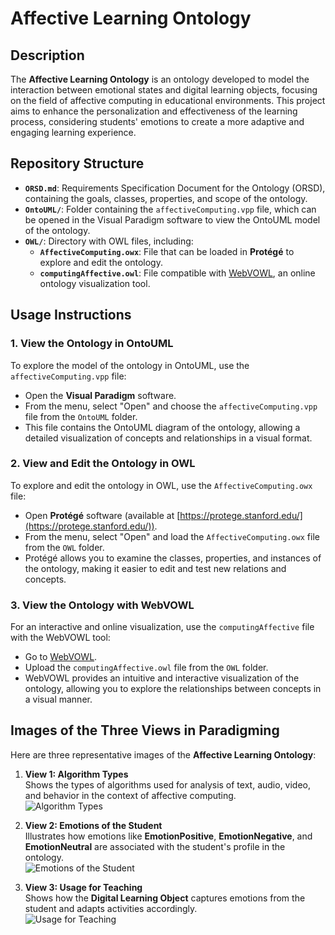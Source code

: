 # Affective Learning Ontology

## Description

The **Affective Learning Ontology** is an ontology developed to model the interaction between emotional states and digital learning objects, focusing on the field of affective computing in educational environments. This project aims to enhance the personalization and effectiveness of the learning process, considering students' emotions to create a more adaptive and engaging learning experience.

## Repository Structure

- **`ORSD.md`**: Requirements Specification Document for the Ontology (ORSD), containing the goals, classes, properties, and scope of the ontology.
- **`OntoUML/`**: Folder containing the `affectiveComputing.vpp` file, which can be opened in the Visual Paradigm software to view the OntoUML model of the ontology.
- **`OWL/`**: Directory with OWL files, including:
  - **`AffectiveComputing.owx`**: File that can be loaded in **Protégé** to explore and edit the ontology.
  - **`computingAffective.owl`**: File compatible with [WebVOWL](https://service.tib.eu/webvowl/), an online ontology visualization tool.

## Usage Instructions

### 1. View the Ontology in OntoUML

To explore the model of the ontology in OntoUML, use the `affectiveComputing.vpp` file:

- Open the **Visual Paradigm** software.
- From the menu, select "Open" and choose the `affectiveComputing.vpp` file from the `OntoUML` folder.
- This file contains the OntoUML diagram of the ontology, allowing a detailed visualization of concepts and relationships in a visual format.

### 2. View and Edit the Ontology in OWL

To explore and edit the ontology in OWL, use the `AffectiveComputing.owx` file:

- Open **Protégé** software (available at [https://protege.stanford.edu/](https://protege.stanford.edu/)).
- From the menu, select "Open" and load the `AffectiveComputing.owx` file from the `OWL` folder.
- Protégé allows you to examine the classes, properties, and instances of the ontology, making it easier to edit and test new relations and concepts.

### 3. View the Ontology with WebVOWL

For an interactive and online visualization, use the `computingAffective` file with the WebVOWL tool:

- Go to [WebVOWL](https://service.tib.eu/webvowl/).
- Upload the `computingAffective.owl` file from the `OWL` folder.
- WebVOWL provides an intuitive and interactive visualization of the ontology, allowing you to explore the relationships between concepts in a visual manner.

## **Images of the Three Views in Paradigming**

Here are three representative images of the **Affective Learning Ontology**:

1. **View 1: Algorithm Types**  
   Shows the types of algorithms used for analysis of text, audio, video, and behavior in the context of affective computing.  
   ![Algorithm Types](https://github.com/user-attachments/assets/3cca54e6-5ad7-4f96-a93d-9bd321cc4685)  

2. **View 2: Emotions of the Student**  
   Illustrates how emotions like **EmotionPositive**, **EmotionNegative**, and **EmotionNeutral** are associated with the student's profile in the ontology.  
   ![Emotions of the Student](https://github.com/user-attachments/assets/a7737dfd-c7f1-44c1-ad59-b52ad9d9f99e)  

3. **View 3: Usage for Teaching**  
   Shows how the **Digital Learning Object** captures emotions from the student and adapts activities accordingly.  
   ![Usage for Teaching](https://github.com/user-attachments/assets/8c84a36b-16e2-43be-b926-2b3bf1b3893d)  

